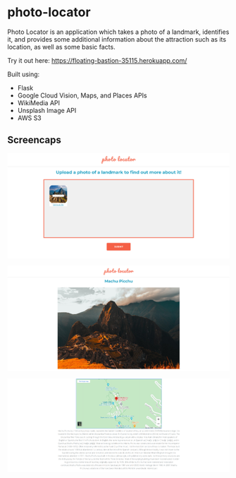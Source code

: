 # photo-locator

Photo Locator is an application which takes a photo of a landmark, identifies it, and provides some additional information about the attraction such as its location, as well as some basic facts.

Try it out here: https://floating-bastion-35115.herokuapp.com/

Built using:
* Flask
* Google Cloud Vision, Maps, and Places APIs
* WikiMedia API
* Unsplash Image API 
* AWS S3

## Screencaps

![1](/screencaps/rsz_home.png)

![2](/screencaps/rsz_result1.png)

![3](/screencaps/rsz_result2.png)
